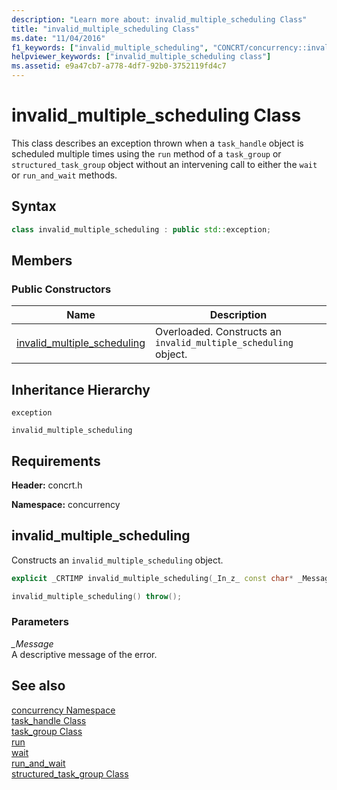 ```yaml
---
description: "Learn more about: invalid_multiple_scheduling Class"
title: "invalid_multiple_scheduling Class"
ms.date: "11/04/2016"
f1_keywords: ["invalid_multiple_scheduling", "CONCRT/concurrency::invalid_multiple_scheduling", "CONCRT/concurrency::invalid_multiple_scheduling::invalid_multiple_scheduling"]
helpviewer_keywords: ["invalid_multiple_scheduling class"]
ms.assetid: e9a47cb7-a778-4df7-92b0-3752119fd4c7
---
```

# invalid_multiple_scheduling Class

This class describes an exception thrown when a `task_handle` object is scheduled multiple times using the `run` method of a `task_group` or `structured_task_group` object without an intervening call to either the `wait` or `run_and_wait` methods.

## Syntax

```cpp
class invalid_multiple_scheduling : public std::exception;
```

## Members

### Public Constructors

|Name|Description|
|----------|-----------------|
|[invalid_multiple_scheduling](#ctor)|Overloaded. Constructs an `invalid_multiple_scheduling` object.|

## Inheritance Hierarchy

`exception`

`invalid_multiple_scheduling`

## Requirements

**Header:** concrt.h

**Namespace:** concurrency

## <a name="ctor"></a> invalid_multiple_scheduling

Constructs an `invalid_multiple_scheduling` object.

```cpp
explicit _CRTIMP invalid_multiple_scheduling(_In_z_ const char* _Message) throw();

invalid_multiple_scheduling() throw();
```

### Parameters

*_Message*<br/>
A descriptive message of the error.

## See also

[concurrency Namespace](concurrency-namespace.md)<br/>
[task_handle Class](task-handle-class.md)<br/>
[task_group Class](task-group-class.md)<br/>
[run](task-group-class.md)<br/>
[wait](task-group-class.md)<br/>
[run_and_wait](task-group-class.md)<br/>
[structured_task_group Class](structured-task-group-class.md)
